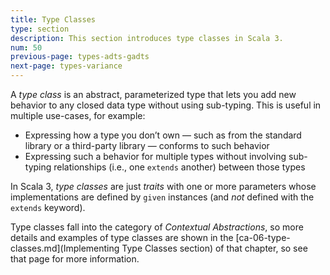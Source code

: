 ```yaml
---
title: Type Classes
type: section
description: This section introduces type classes in Scala 3.
num: 50
previous-page: types-adts-gadts
next-page: types-variance
---
```


A _type class_ is an abstract, parameterized type that lets you add new behavior to any closed data type without using sub-typing. This is useful in multiple use-cases, for example:

- Expressing how a type you don’t own — such as from the standard library or a third-party library — conforms to such behavior
- Expressing such a behavior for multiple types without involving sub-typing relationships (i.e., one `extends` another) between those types

In Scala 3, _type classes_ are just _traits_ with one or more parameters whose implementations are defined by `given` instances (and *not* defined with the `extends` keyword).

Type classes fall into the category of *Contextual Abstractions*, so more details and examples of type classes are shown in the [ca-06-type-classes.md](Implementing Type Classes section) of that chapter, so see that page for more information.


